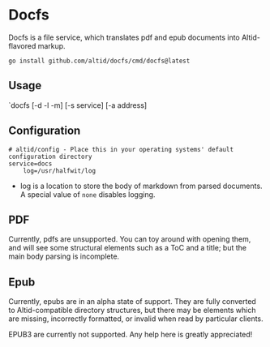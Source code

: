 # Docfs

Docfs is a file service, which translates pdf and epub documents into Altid-flavored markup.

`go install github.com/altid/docfs/cmd/docfs@latest`

## Usage

`docfs [-d -l -m] [-s service] [-a address]

## Configuration

```
# altid/config - Place this in your operating systems' default configuration directory
service=docs
	log=/usr/halfwit/log
```
 
 - log is a location to store the body of markdown from parsed documents. A special value of `none` disables logging.

## PDF

Currently, pdfs are unsupported. You can toy around with opening them, and will see some structural elements such as a ToC and a title; but the main body parsing is incomplete.

## Epub

Currently, epubs are in an alpha state of support. They are fully converted to Altid-compatible directory structures, but there may be elements which are missing, incorrectly formatted, or invalid when read by particular clients.

EPUB3 are currently not supported. Any help here is greatly appreciated!

